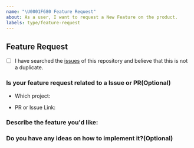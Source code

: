 ```yaml
---
name: "\U0001F680 Feature Request"
about: As a user, I want to request a New Feature on the product.
labels: type/feature-request
---
```


## Feature Request

- [ ] I have searched the [issues](https://github.com/pingcap-incubator/cherry-bot/issues) of this repository and believe that this is not a duplicate.

### Is your feature request related to a Issue or PR(Optional)

- Which project: <!-- TiKV/TiDB/... -->

- PR or Issue Link: <!-- pingcap/tidb#18217 -->

### Describe the feature you'd like:

### Do you have any ideas on how to implement it?(Optional)
